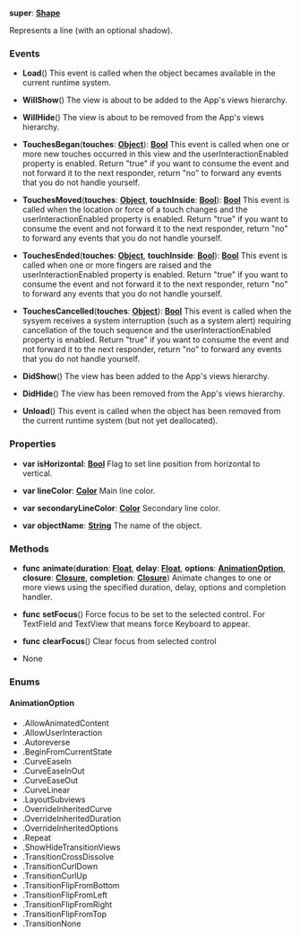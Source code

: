 **super**: **[Shape](Shape.md)**

Represents a line (with an optional shadow).

### Events

* **Load**()
This event is called when the object becames available in the current runtime system.

* **WillShow**()
The view is about to be added to the App's views hierarchy.

* **WillHide**()
The view is about to be removed from the App's views hierarchy.

* **TouchesBegan**(**touches**: **[Object](../gravity/object.md)**): <strong>[Bool](../gravity/bool.md)</strong> 
This event is called when one or more new touches occurred in this view and the userInteractionEnabled property is enabled. Return "true" if you want to consume the event and not forward it to the next responder, return "no" to forward any events that you do not handle yourself.

* **TouchesMoved**(**touches**: **[Object](../gravity/object.md)**, **touchInside**: **[Bool](../gravity/bool.md)**): <strong>[Bool](../gravity/bool.md)</strong> 
This event is called when the location or force of a touch changes and the userInteractionEnabled property is enabled. Return "true" if you want to consume the event and not forward it to the next responder, return "no" to forward any events that you do not handle yourself.

* **TouchesEnded**(**touches**: **[Object](../gravity/object.md)**, **touchInside**: **[Bool](../gravity/bool.md)**): <strong>[Bool](../gravity/bool.md)</strong> 
This event is called when one or more fingers are raised and the userInteractionEnabled property is enabled. Return "true" if you want to consume the event and not forward it to the next responder, return "no" to forward any events that you do not handle yourself.

* **TouchesCancelled**(**touches**: **[Object](../gravity/object.md)**): <strong>[Bool](../gravity/bool.md)</strong> 
This event is called when the sysyem receives a system interruption (such as a system alert) requiring cancellation of the touch sequence and the userInteractionEnabled property is enabled. Return "true" if you want to consume the event and not forward it to the next responder, return "no" to forward any events that you do not handle yourself.

* **DidShow**()
The view has been added to the App's views hierarchy.

* **DidHide**()
The view has been removed from the App's views hierarchy.

* **Unload**()
This event is called when the object has been removed from the current runtime system (but not yet deallocated).



### Properties

* **var** **isHorizontal**: **[Bool](../gravity/bool.md)**
Flag to set line position from horizontal to vertical.

* **var** **lineColor**: **[Color](Color.md)**
Main line color.

* **var** **secondaryLineColor**: **[Color](Color.md)**
Secondary line color.

* **var** **objectName**: **[String](../gravity/string.md)**
The name of the object.



### Methods

* **func** **animate**(**duration**: **[Float](../gravity/float.md)**, **delay**: **[Float](../gravity/float.md)**, **options**: **<a href="#_enum_AnimationOption">AnimationOption</a>**, **closure**: **[Closure](../gravity/closure.md)**, **completion**: **[Closure](../gravity/closure.md)**)
Animate changes to one or more views using the specified duration, delay, options and completion handler.

* **func** **setFocus**()
Force focus to be set to the selected control. For TextField and TextView that means force Keyboard to appear.

* **func** **clearFocus**()
Clear focus from selected control



* None

### Enums

<div id="_enum_AnimationOption"></div>

#### AnimationOption
 * .AllowAnimatedContent
 * .AllowUserInteraction
 * .Autoreverse
 * .BeginFromCurrentState
 * .CurveEaseIn
 * .CurveEaseInOut
 * .CurveEaseOut
 * .CurveLinear
 * .LayoutSubviews
 * .OverrideInheritedCurve
 * .OverrideInheritedDuration
 * .OverrideInheritedOptions
 * .Repeat
 * .ShowHideTransitionViews
 * .TransitionCrossDissolve
 * .TransitionCurlDown
 * .TransitionCurlUp
 * .TransitionFlipFromBottom
 * .TransitionFlipFromLeft
 * .TransitionFlipFromRight
 * .TransitionFlipFromTop
 * .TransitionNone




